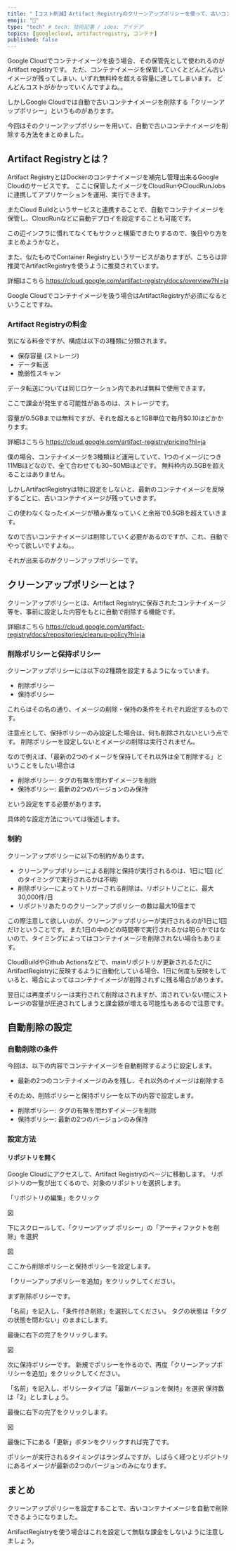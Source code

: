 ```yaml
---
title: "【コスト削減】Artifact Registryのクリーンアップポリシーを使って、古いコンテナイメージを自動で削除する。"
emoji: "🐳"
type: "tech" # tech: 技術記事 / idea: アイデア
topics: [googlecloud, artifactregistry, コンテナ]
published: false
---
```


Google Cloudでコンテナイメージを扱う場合、その保管先として使われるのがArtifact registryです。
ただ、コンテナイメージを保管していくとどんどん古いイメージが残ってしまい、いずれ無料枠を超える容量に達してしまいます。
どんどんコストがかかっていくんですよね。。

しかしGoogle Cloudでは自動で古いコンテナイメージを削除する「クリーンアップポリシー」というものがあります。

今回はそのクリーンアップポリシーを用いて、自動で古いコンテナイメージを削除する方法をまとめました。

## Artifact Registryとは？

Artifact RegistryとはDockerのコンテナイメージを補完し管理出来るGoogle Cloudのサービスです。
ここに保管したイメージをCloudRunやCloudRunJobsに連携してアプリケーションを運用、実行できます。

またCloud Buildというサービスと連携することで、自動でコンテナイメージを保管し、CloudRunなどに自動デプロイを設定することも可能です。

この辺インフラに慣れてなくてもサクッと構築できたりするので、後日やり方をまとめようかなと。

また、似たものでContainer Registryというサービスがありますが、こちらは非推奨でArtifactRegistryを使うように推奨されています。

詳細はこちら
https://cloud.google.com/artifact-registry/docs/overview?hl=ja

Google Cloudでコンテナイメージを扱う場合はArtifactRegistryが必須になるということですね。

### Artifact Registryの料金

気になる料金ですが、構成は以下の3種類に分類されます。

- 保存容量 (ストレージ)
- データ転送
- 脆弱性スキャン

データ転送については同じロケーション内であれば無料で使用できます。

ここで課金が発生する可能性があるのは、ストレージです。

容量が0.5GBまでは無料ですが、それを超えると1GB単位で毎月$0.10ほどかかります。

詳細はこちら
https://cloud.google.com/artifact-registry/pricing?hl=ja

僕の場合、コンテナイメージを3種類ほど運用していて、1つのイメージにつき11MBほどなので、全て合わせても30~50MBほどです。
無料枠内の.5GBを超えることはありません。

しかしArtifactRegistryは特に設定をしないと、最新のコンテナイメージを反映するごとに、古いコンテナイメージが残っていきます。

この使わなくなったイメージが積み重なっていくと余裕で0.5GBを超えていきます。

なので古いコンテナイメージは削除していく必要があるのですが、これ、自動でやって欲しいですよね。。

それが出来るのがクリーンアップポリシーです。

## クリーンアップポリシーとは？

クリーンアップポリシーとは、Artifact Registryに保存されたコンテナイメージ等を、事前に設定した内容をもとに自動で削除する機能です。

詳細はこちら
https://cloud.google.com/artifact-registry/docs/repositories/cleanup-policy?hl=ja

### 削除ポリシーと保持ポリシー

クリーンアップポリシーには以下の2種類を設定するようになっています。

- 削除ポリシー
- 保持ポリシー

これらはその名の通り、イメージの削除・保持の条件をそれぞれ設定するものです。

注意点として、保持ポリシーのみ設定した場合は、何も削除されないという点です。
削除ポリシーを設定しないとイメージの削除は実行されません。

なので例えば、「最新の2つのイメージを保持してそれ以外は全て削除する」ということをしたい場合は

- 削除ポリシー: タグの有無を問わずイメージを削除
- 保持ポリシー: 最新の2つのバージョンのみ保持

という設定をする必要があります。

具体的な設定方法については後述します。


### 制約

クリーンアップポリシーに以下の制約があります。

- クリーンアップポリシーによる削除と保持が実行されるのは、1日に1回 (どのタイミングで実行されるかは不明)
- 削除ポリシーによってトリガーされる削除は、リポジトリごとに、最大30,000件/日
- リポジトリあたりのクリーンアップポリシーの数は最大10個まで

この際注意して欲しいのが、クリーンアップポリシーが実行されるのが1日に1回だけということです。
また1日の中のどの時間帯で実行されるかは明らかではないので、タイミングによってはコンテナイメージを削除されない場合もあります。

CloudBuildやGithub Actionsなどで、mainリポジトリが更新されるたびにArtifactRegistryに反映するように自動化している場合、1日に何度も反映をしていると、場合によってはコンテナイメージが削除されずに残る場合があります。

翌日には再度ポリシーは実行されて削除はされますが、消されていない間にストレージの容量が圧迫されてしまうと課金額が増える可能性もあるので注意です。

## 自動削除の設定

### 自動削除の条件

今回は、以下の内容でコンテナイメージを自動削除するように設定します。

- 最新の2つのコンテナイメージのみを残し、それ以外のイメージは削除する

そのため、削除ポリシーと保持ポリシーを以下の内容で設定します。

- 削除ポリシー: タグの有無を問わずイメージを削除
- 保持ポリシー: 最新の2つのバージョンのみ保持

### 設定方法

#### リポジトリを開く

Google Cloudにアクセスして、Artifact Registryのページに移動します。
リポジトリの一覧が出てくるので、対象のリポジトリを選択します。




「リポジトリの編集」をクリック

図

下にスクロールして、「クリーンアップ ポリシー」の「アーティファクトを削除」を選択

図


ここから削除ポリシーと保持ポリシーを設定します。

「クリーンアップポリシーを追加」をクリックしてください。

まず削除ポリシーです。

「名前」を記入し、「条件付き削除」を選択してください。
タグの状態は「タグの状態を問わない」のままにします。

最後に右下の完了をクリックします。

図

次に保持ポリシーです。
新規でポリシーを作るので、再度「クリーンアップポリシーを追加」をクリックしてください。

「名前」を記入し、ポリシータイプは「最新バージョンを保持」を選択
保持数は「2」としましょう。

最後に右下の完了をクリックします。

図

最後に下にある「更新」ボタンをクリックすれば完了です。


ポリシーが実行されるタイミングはランダムですが、しばらく経つとリポジトリにあるイメージが最新の2つのバージョンのみになります。


## まとめ
クリーンアップポリシーを設定することで、古いコンテナイメージを自動で削除できるようになりました。

ArtifactRegistryを使う場合はこれを設定して無駄な課金をしないように注意しましょう。



